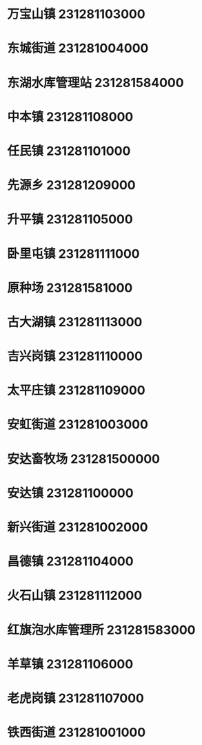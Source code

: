# 万宝山镇 231281103000
# 东城街道 231281004000
# 东湖水库管理站 231281584000
# 中本镇 231281108000
# 任民镇 231281101000
# 先源乡 231281209000
# 升平镇 231281105000
# 卧里屯镇 231281111000
# 原种场 231281581000
# 古大湖镇 231281113000
# 吉兴岗镇 231281110000
# 太平庄镇 231281109000
# 安虹街道 231281003000
# 安达畜牧场 231281500000
# 安达镇 231281100000
# 新兴街道 231281002000
# 昌德镇 231281104000
# 火石山镇 231281112000
# 红旗泡水库管理所 231281583000
# 羊草镇 231281106000
# 老虎岗镇 231281107000
# 铁西街道 231281001000
